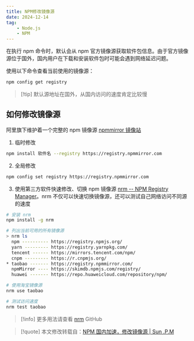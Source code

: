 ```yaml
---
title: NPM修改镜像源
date: 2024-12-14
tag:
    - Node.js
    - NPM
---
```


在执行 npm 命令时，默认会从 npm 官方镜像源获取软件包信息。由于官方镜像源位于国外，国内用户在下载和安装软件包时可能会遇到网络延迟问题。

使用以下命令查看当前使用的镜像源：

```bash
npm config get registry
```

>[!tip] 默认源地址在国外，从国内访问的速度肯定比较慢

## 如何修改镜像源

阿里旗下维护着一个完整的 npm 镜像源 [npmmirror 镜像站](https://npmmirror.com/)

1. 临时修改

```bash
npm install 软件名 --registry https://registry.npmmirror.com
```

2. 全局修改

```bash
npm config set registry https://registry.npmmirror.com
```

3. 使用第三方软件快速修改、切换 npm 镜像源 [nrm -- NPM Registry Manager](https://github.com/Pana/nrm)。nrm 不仅可以快速切换镜像源，还可以测试自己网络访问不同源的速度

```bash
# 安装 nrm
npm install -g nrm
```

```bash
# 列出当前可用的所有镜像源
> nrm ls
  npm ---------- https://registry.npmjs.org/
  yarn --------- https://registry.yarnpkg.com/
  tencent ------ https://mirrors.tencent.com/npm/
  cnpm --------- https://r.cnpmjs.org/
* taobao ------- https://registry.npmmirror.com/
  npmMirror ---- https://skimdb.npmjs.com/registry/
  huawei ------- https://repo.huaweicloud.com/repository/npm/
```

```bash
# 使用淘宝镜像源
nrm use taobao
```

```bash
# 测试访问速度
nrm test taobao
```

>[!info] 更多用法请查看 [nrm](https://github.com/Pana/nrm) GitHub

>[!quote]
>本文修改转载自：[NPM 国内加速，修改镜像源 | Sun .P.M](https://blog.fassr.com/src/npm/NPM%20%E5%9B%BD%E5%86%85%E5%8A%A0%E9%80%9F%EF%BC%8C%E4%BF%AE%E6%94%B9%E9%95%9C%E5%83%8F%E6%BA%90.html)